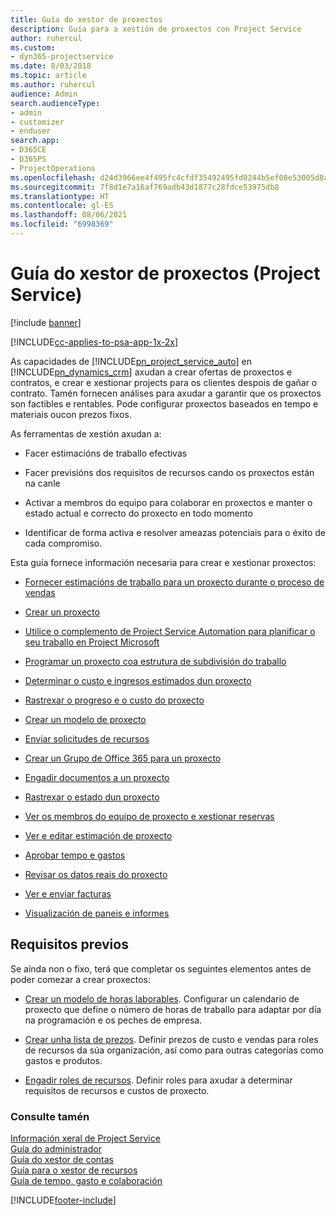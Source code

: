 ```yaml
---
title: Guía do xestor de proxectos
description: Guía para a xestión de proxectos con Project Service
author: ruhercul
ms.custom:
- dyn365-projectservice
ms.date: 8/03/2018
ms.topic: article
ms.author: ruhercul
audience: Admin
search.audienceType:
- admin
- customizer
- enduser
search.app:
- D365CE
- D365PS
- ProjectOperations
ms.openlocfilehash: d24d3966ee4f495fc4cfdf35492495fd0244b5ef08e53005d8ac4a854cd7cce5
ms.sourcegitcommit: 7f8d1e7a16af769adb43d1877c28fdce53975db8
ms.translationtype: HT
ms.contentlocale: gl-ES
ms.lasthandoff: 08/06/2021
ms.locfileid: "6998369"
---
```

# <a name="project-manager-guide-project-service"></a>Guía do xestor de proxectos (Project Service)

[!include [banner](../includes/psa-now-project-operations.md)]

[!INCLUDE[cc-applies-to-psa-app-1x-2x](../includes/cc-applies-to-psa-app-1x-2x.md)]

As capacidades de [!INCLUDE[pn_project_service_auto](../includes/pn-project-service-auto.md)] en [!INCLUDE[pn_dynamics_crm](../includes/pn-dynamics-crm.md)] axudan a crear ofertas de proxectos e contratos, e crear e xestionar projects para os clientes despois de gañar o contrato. Tamén fornecen análises para axudar a garantir que os proxectos son factibles e rentables. Pode configurar proxectos baseados en tempo e materiais oucon prezos fixos.  
  
 As ferramentas de xestión axudan a:  
  
-   Facer estimacións de traballo efectivas  
  
-   Facer previsións dos requisitos de recursos cando os proxectos están na canle  
  
-   Activar a membros do equipo para colaborar en proxectos e manter o estado actual e correcto do proxecto en todo momento  
  
-   Identificar de forma activa e resolver ameazas potenciais para o éxito de cada compromiso.  
  
Esta guía fornece información necesaria para crear e xestionar proxectos:  
  
-   [Fornecer estimacións de traballo para un proxecto durante o proceso de vendas](../psa/provide-estimates-project-during-sales-process.md)  
  
-   [Crear un proxecto](../psa/create-project.md)  
  
-   [Utilice o complemento de Project Service Automation para planificar o seu traballo en Project Microsoft](../psa/add-plan-work-microsoft-project.md)  
  
-   [Programar un proxecto coa estrutura de subdivisión do traballo](../psa/schedule-project-work-breakdown-structure.md)  
  
-   [Determinar o custo e ingresos estimados dun proxecto](../psa/determine-project-cost-revenue-estimates.md)  
  
-   [Rastrexar o progreso e o custo do proxecto](../psa/track-project-progress-cost.md)  
  
-   [Crear un modelo de proxecto](../psa/create-project-template.md)  
  
-   [Enviar solicitudes de recursos](../psa/submit-resource-requests.md)  
  
-   [Crear un Grupo de Office 365 para un proxecto](../psa/create-office-365-group-project.md)  
  
-   [Engadir documentos a un proxecto](../psa/add-documents-project.md)  
  
-   [Rastrexar o estado dun proxecto](../psa/track-project-status.md)  
  
-   [Ver os membros do equipo de proxecto e xestionar reservas](../psa/view-project-team-members-manage-bookings.md)  
  
-   [Ver e editar estimación de proxecto](../psa/view-edit-project-estimates.md)  
  
-   [Aprobar tempo e gastos](../psa/approve-time-expenses.md)  
  
-   [Revisar os datos reais do proxecto](../psa/review-project-actuals.md)  
  
-   [Ver e enviar facturas](../psa/view-send-invoices.md)  
  
-   [Visualización de paneis e informes](../psa/view-dashboards-reports.md)  
  
## <a name="prerequisites"></a>Requisitos previos  
 Se aínda non o fixo, terá que completar os seguintes elementos antes de poder comezar a crear proxectos:  
  
-   [Crear un modelo de horas laborables](../psa/create-work-hours-template.md). Configurar un calendario de proxecto que define o número de horas de traballo para adaptar por día na programación e os peches de empresa.  
  
-   [Crear unha lista de prezos](../psa/create-price-list.md). Definir prezos de custo e vendas para roles de recursos da súa organización, así como para outras categorías como gastos e produtos.  
  
-   [Engadir roles de recursos](../psa/add-resource-roles.md). Definir roles para axudar a determinar requisitos de recursos e custos de proxecto.  
  
### <a name="see-also"></a>Consulte tamén  
 [Información xeral de Project Service](../psa/overview.md)   
 [Guía do administrador](../psa/admin-guide.md)   
 [Guía do xestor de contas](../psa/account-manager-guide.md)   
 [Guía para o xestor de recursos](../psa/resource-manager-guide.md)   
 [Guía de tempo, gasto e colaboración](../psa/time-expense-collaboration-guide.md)



[!INCLUDE[footer-include](../includes/footer-banner.md)]
